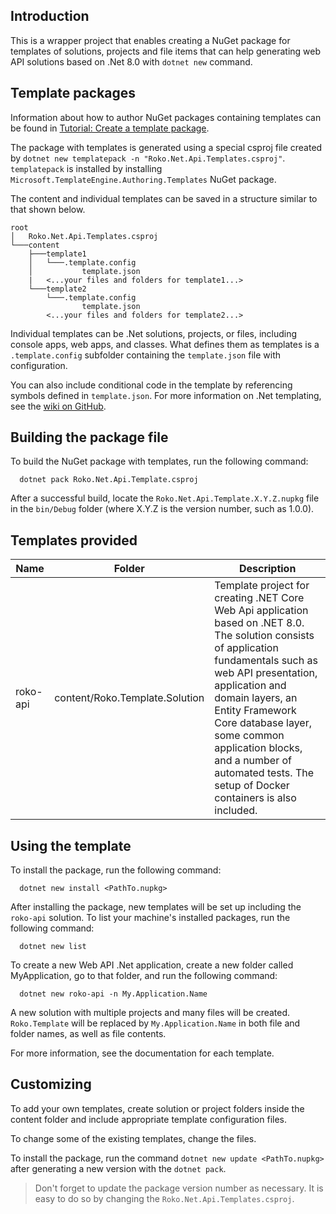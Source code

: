 ## Introduction

This is a wrapper project that enables creating a NuGet package for templates of solutions, projects and file items that can help generating web API solutions based on .Net 8.0 with `dotnet new` command.

## Template packages
Information about how to author NuGet packages containing templates can be found in [Tutorial: Create a template package](https://learn.microsoft.com/en-us/dotnet/core/tutorials/cli-templates-create-template-package?pivots=dotnet-8-0).

The package with templates is generated using a special csproj file created by `dotnet new templatepack -n "Roko.Net.Api.Templates.csproj"`. `templatepack` is installed by installing `Microsoft.TemplateEngine.Authoring.Templates` NuGet package.

The content and individual templates can be saved in a structure similar to that shown below.
```
root
│   Roko.Net.Api.Templates.csproj
└───content
    ├───template1
    │   └───.template.config
    │           template.json
    |   <...your files and folders for template1...>
    └───template2
        └───.template.config
                template.json
        <...your files and folders for template2...>
```

Individual templates can be .Net solutions, projects, or files, including console apps, web apps, and classes. What defines them as templates is a `.template.config` subfolder containing the `template.json` file with configuration.

You can also include conditional code in the template by referencing symbols defined in `template.json`. For more information on .Net templating, see the [wiki on GitHub](https://github.com/dotnet/templating/wiki).

## Building the package file
To build the NuGet package with templates, run the following command:
```
  dotnet pack Roko.Net.Api.Template.csproj
```

After a successful build, locate the `Roko.Net.Api.Template.X.Y.Z.nupkg` file in the `bin/Debug` folder (where X.Y.Z is the version number, such as 1.0.0).

## Templates provided

| Name     | Folder                         | Description                                                                                                                                                                                                                                                                                                                                              |
|----------|--------------------------------|----------------------------------------------------------------------------------------------------------------------------------------------------------------------------------------------------------------------------------------------------------------------------------------------------------------------------------------------------------|
| roko-api | content/Roko.Template.Solution | Template project for creating .NET Core Web Api application based on .NET 8.0. The solution consists of application fundamentals such as web API presentation, application and domain layers, an Entity Framework Core database layer, some common application blocks, and a number of automated tests. The setup of Docker containers is also included. |

## Using the template
To install the package, run the following command:
```
  dotnet new install <PathTo.nupkg>
```

After installing the package, new templates will be set up including the `roko-api` solution. To list your machine's installed packages, run the following command:
```
  dotnet new list
```

To create a new Web API .Net application, create a new folder called MyApplication, go to that folder, and run the following command:
```
  dotnet new roko-api -n My.Application.Name
```

A new solution with multiple projects and many files will be created. `Roko.Template` will be replaced by `My.Application.Name` in both file and folder names, as well as file contents. 

For more information, see the documentation for each template.

## Customizing
To add your own templates, create solution or project folders inside the content folder and include appropriate template configuration files.

To change some of the existing templates, change the files.

To install the package, run the command `dotnet new update <PathTo.nupkg>` after generating a new version with the `dotnet pack`.

> Don't forget to update the package version number as necessary. It is easy to do so by changing the `Roko.Net.Api.Templates.csproj`. 